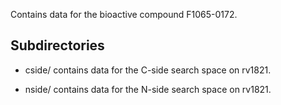 Contains data for the bioactive compound F1065-0172.

## Subdirectories

- cside/ contains data for the C-side search space on rv1821.

- nside/ contains data for the N-side search space on rv1821.

